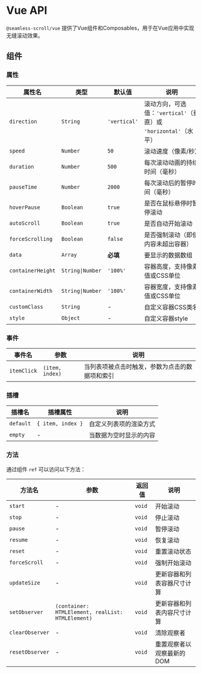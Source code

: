 # Vue API

`@seamless-scroll/vue` 提供了Vue组件和Composables，用于在Vue应用中实现无缝滚动效果。

## 组件

### 属性

| 属性名            | 类型             | 默认值       | 说明                                                            |
| ----------------- | ---------------- | ------------ | --------------------------------------------------------------- |
| `direction`       | `String`         | `'vertical'` | 滚动方向，可选值：`'vertical'`（垂直）或 `'horizontal'`（水平） |
| `speed`           | `Number`         | `50`         | 滚动速度（像素/秒）                                             |
| `duration`        | `Number`         | `500`        | 每次滚动动画的持续时间（毫秒）                                  |
| `pauseTime`       | `Number`         | `2000`       | 每次滚动后的暂停时间（毫秒）                                    |
| `hoverPause`      | `Boolean`        | `true`       | 是否在鼠标悬停时暂停滚动                                        |
| `autoScroll`      | `Boolean`        | `true`       | 是否自动开始滚动                                                |
| `forceScrolling`  | `Boolean`        | `false`      | 是否强制滚动（即使内容未超出容器）                              |
| `data`            | `Array`          | **必填**     | 要显示的数据数组                                                |
| `containerHeight` | `String\|Number` | `'100%'`     | 容器高度，支持像素值或CSS单位                                   |
| `containerWidth`  | `String\|Number` | `'100%'`     | 容器宽度，支持像素值或CSS单位                                   |
| `customClass`     | `String`         | -            | 自定义容器CSS类名                                               |
| `style`           | `Object`         | -            | 自定义容器style                                                 |

### 事件

| 事件名      | 参数            | 说明                                           |
| ----------- | --------------- | ---------------------------------------------- |
| `itemClick` | `(item, index)` | 当列表项被点击时触发，参数为点击的数据项和索引 |

### 插槽

| 插槽名    | 插槽属性          | 说明                   |
| --------- | ----------------- | ---------------------- |
| `default` | `{ item, index }` | 自定义列表项的渲染方式 |
| `empty`   | -                 | 当数据为空时显示的内容 |

### 方法

通过组件 `ref` 可以访问以下方法：

| 方法名          | 参数                                              | 返回值 | 说明                       |
| --------------- | ------------------------------------------------- | ------ | -------------------------- |
| `start`         | -                                                 | `void` | 开始滚动                   |
| `stop`          | -                                                 | `void` | 停止滚动                   |
| `pause`         | -                                                 | `void` | 暂停滚动                   |
| `resume`        | -                                                 | `void` | 恢复滚动                   |
| `reset`         | -                                                 | `void` | 重置滚动状态               |
| `forceScroll`   | -                                                 | `void` | 强制开始滚动               |
| `updateSize`    | -                                                 | `void` | 更新容器和列表容器尺寸计算 |
| `setObserver`   | `(container: HTMLElement, realList: HTMLElement)` | `void` | 更新容器和列表内容尺寸计算 |
| `clearObserver` | -                                                 | `void` | 清除观察者                 |
| `resetObserver` | -                                                 | `void` | 重置观察者以观察最新的 DOM |
